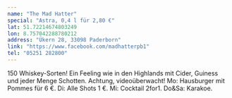 ```yaml
---
name: "The Mad Hatter"
special: "Astra, 0,4 l für 2,80 €"
lat: 51.72214674803249
lon: 8.757042288780212
address: "Ükern 28, 33098 Paderborn"
link: "https://www.facebook.com/madhatterpb1"
tel: "05251 282800"
---
```

150 Whiskey-Sorten! Ein Feeling wie in den Highlands mit Cider, Guiness und jeder Menge Schotten. Achtung, videoüberwacht!
Mo: Hausburger mit Pommes für 6 €.
Di: Alle Shots 1 €.
Mi: Cocktail 2for1.
Do&Sa: Karakoe.

